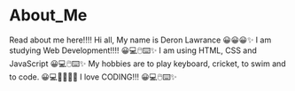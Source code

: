 # About_Me
Read about me here!!!!
Hi all, My name is Deron Lawrance 😀😀😀✨
I am studying Web Development!!!! 😀💻🖱️⌨️✨
I am using HTML, CSS and JavaScript 😀💻🖱️⌨️✨
My hobbies are to play keyboard, cricket, to swim and to code. 😀💻🏊‍♂️✨🏅
I love CODING!!! 😀💻🖱️⌨️✨
